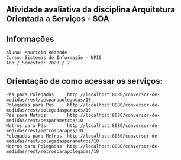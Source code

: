 ## Atividade avaliativa da disciplina Arquitetura Orientada a Serviços - SOA

## Informações
    Aluno: Maurício Rezende
    Curso: Sistemas de Informação - UPIS
    Ano / Semestre: 2020 / 2

## Orientação de como acessar os serviços:

    Pés para Polegadas     http://localhost:8080/conversor-de-medidas/rest/pesparapolegadas/10
    Polegadas para Pés     http://localhost:8080/conversor-de-medidas/rest/polegadasparapes/10
    Pés para Metros        http://localhost:8080/conversor-de-medidas/rest/pesparametros/10
    Metros para Pés        http://localhost:8080/conversor-de-medidas/rest/metrosparapes/10
    Polegadas para Metros  http://localhost:8080/conversor-de-medidas/rest/polegadasparametros/10
    Metros para Polegadas  http://localhost:8080/conversor-de-medidas/rest/metrosparapolegadas/10
